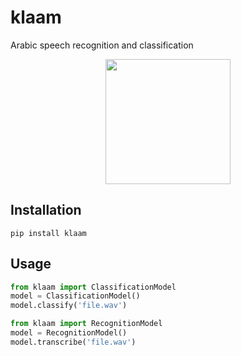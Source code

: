 # klaam
Arabic speech recognition and classification

 <p align="center"> 
 <img src = "https://raw.githubusercontent.com/ARBML/klaam/main/klaam_logo.PNG" width = "200px"/>
 </p>
 
 ## Installation 
 ```
 pip install klaam
 ```
 
 ## Usage 
 
 ```python
 from klaam import ClassificationModel
 model = ClassificationModel()
 model.classify('file.wav')
 
 from klaam import RecognitionModel
 model = RecognitionModel()
 model.transcribe('file.wav')
 ```
